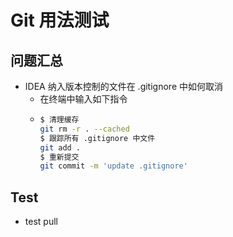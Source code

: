 # Git 用法测试
## 问题汇总
- IDEA 纳入版本控制的文件在 .gitignore 中如何取消
  - 在终端中输入如下指令
  - ```bash
    $ 清理缓存
    git rm -r . --cached
    $ 跟踪所有 .gitignore 中文件
    git add .
    $ 重新提交
    git commit -m 'update .gitignore'
    ```

## Test
- test pull

